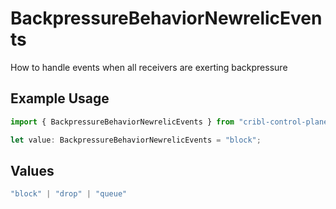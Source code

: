 # BackpressureBehaviorNewrelicEvents

How to handle events when all receivers are exerting backpressure

## Example Usage

```typescript
import { BackpressureBehaviorNewrelicEvents } from "cribl-control-plane/models/operations";

let value: BackpressureBehaviorNewrelicEvents = "block";
```

## Values

```typescript
"block" | "drop" | "queue"
```